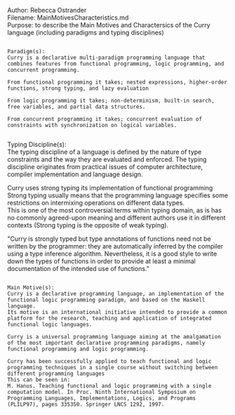 Author: Rebecca Ostrander  
Filename: MainMotivesCharacteristics.md  
Purpose: to describe the Main Motives and Charactersics of the Curry language (including paradigms and typing disciplines)  
  
~~~~~~~~~~~~~~~~~~~~~~~~~~~~~~~~~~~~~~~~~~~~~~~~~~~  
  
Paradigm(s):
Curry is a declarative multi-paradigm programming language that combines features from functional programming, logic programming, and concurrent programming.  
  
From functional programming it takes; nested expressions, higher-order functions, strong typing, and lazy evaluation  
  
From logic programming it takes; non-determinism, built-in search, free variables, and partial data structures.  
  
From concurrent programming it takes; concurrent evaluation of constraints with synchronization on logical variables.  
  
~~~~~~~~~~~~~~~~~~~~~~~~~~~~~~~~~~~~~~~~~~~~~~~~~~~  
  
Typing Discipline(s):  
The typing discipline of a language is defined by the nature of type constraints and the way they are evaluated and enforced. The typing discipline originates from practical issues of computer architecture, compiler implementation and language design.  
  
Curry uses strong typing its implementation of functional programming  
Strong typing usually means that the programming language specifies some restrictions on intermixing operations on different data types.  
This is one of the most controversial terms within typing domain, as is has no commonly agreed-upon meaning and different authors use it in different contexts (Strong typing is the opposite of weak typing).  
  
"Curry is strongly typed but type annotations of functions need not be written by the programmer: they are automatically inferred by the compiler using a type inference algorithm. Nevertheless, it is a good style to write down the types of functions in order to provide at least a minimal documentation of the intended use of functions."  
  
~~~~~~~~~~~~~~~~~~~~~~~~~~~~~~~~~~~~~~~~~~~~~~~~~~~  
  
Main Motive(s):  
Curry is a declarative programming language, an implementation of the functional logic programming paradigm, and based on the Haskell language.  
Its motive is an international initiative intended to provide a common platform for the research, teaching and application of integrated functional logic languages.  
  
Curry is a universal programming language aiming at the amalgamation of the most important declarative programming paradigms, namely functional programming and logic programming.    
  
Curry has been successfully applied to teach functional and logic programming techniques in a single course without switching between different programming languages  
This can be seen in:  
M. Hanus. Teaching functional and logic programming with a single computation model. In Proc. Ninth International Symposium on Programming Languages, Implementations, Logics, and Programs (PLILP97), pages 335350. Springer LNCS 1292, 1997.  